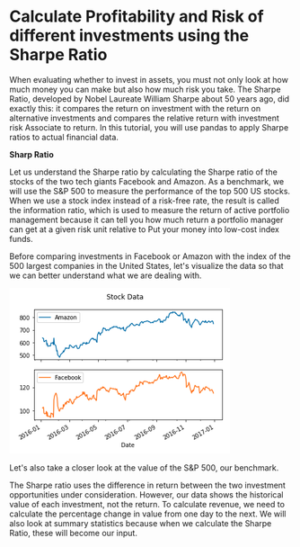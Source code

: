 # Calculate Profitability and Risk of different investments using the Sharpe Ratio 
When evaluating whether to invest in assets, you must not only look at how much money you can make but also how much risk you take. The Sharpe Ratio, developed by Nobel Laureate William Sharpe about 50 years ago, did exactly this: it compares the return on investment with the return on alternative investments and compares the relative return with investment risk Associate to return. In this tutorial, you will use pandas to apply Sharpe ratios to actual financial data.

**Sharp Ratio**

Let us understand the Sharpe ratio by calculating the Sharpe ratio of the stocks of the two tech giants Facebook and Amazon. As a benchmark, we will use the S&P 500 to measure the performance of the top 500 US stocks. When we use a stock index instead of a risk-free rate, the result is called the information ratio, which is used to measure the return of active portfolio management because it can tell you how much return a portfolio manager can get at a given risk unit relative to Put your money into low-cost index funds.

Before comparing investments in Facebook or Amazon with the index of the 500 largest companies in the United States, let's visualize the data so that we can better understand what we are dealing with.

![](graphs/Daily-Prices.png)

Let's also take a closer look at the value of the S&P 500, our benchmark.


The Sharpe ratio uses the difference in return between the two investment opportunities under consideration.
However, our data shows the historical value of each investment, not the return. To calculate revenue, we need to calculate the percentage change in value from one day to the next. We will also look at summary statistics because when we calculate the Sharpe Ratio, these will become our input.
